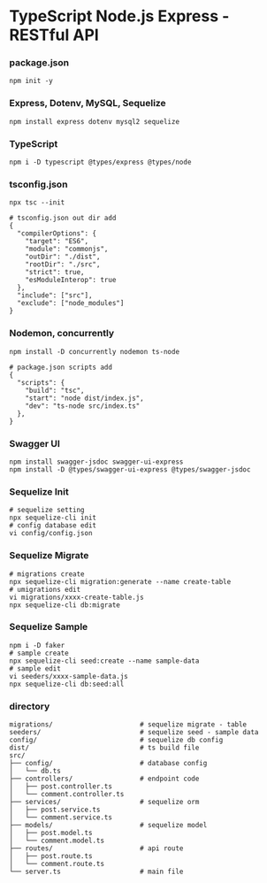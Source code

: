 # TypeScript Node.js Express - RESTful API

### package.json

```
npm init -y
```

### Express, Dotenv, MySQL, Sequelize

```
npm install express dotenv mysql2 sequelize
```

### TypeScript

```
npm i -D typescript @types/express @types/node
```

### tsconfig.json

```
npx tsc --init

# tsconfig.json out dir add
{
  "compilerOptions": {
    "target": "ES6",
    "module": "commonjs",
    "outDir": "./dist",
    "rootDir": "./src",
    "strict": true,
    "esModuleInterop": true
  },
  "include": ["src"],
  "exclude": ["node_modules"]
}
```

### Nodemon, concurrently

```
npm install -D concurrently nodemon ts-node

# package.json scripts add
{
  "scripts": {
    "build": "tsc",
    "start": "node dist/index.js",
    "dev": "ts-node src/index.ts"
  },
}
```

### Swagger UI

```
npm install swagger-jsdoc swagger-ui-express
npm install -D @types/swagger-ui-express @types/swagger-jsdoc
```

### Sequelize Init

```
# sequelize setting
npx sequelize-cli init
# config database edit
vi config/config.json
```

### Sequelize Migrate

```
# migrations create
npx sequelize-cli migration:generate --name create-table
# umigrations edit
vi migrations/xxxx-create-table.js
npx sequelize-cli db:migrate
```

### Sequelize Sample

```
npm i -D faker
# sample create
npx sequelize-cli seed:create --name sample-data
# sample edit
vi seeders/xxxx-sample-data.js
npx sequelize-cli db:seed:all
```

### directory

```
migrations/                      # sequelize migrate - table
seeders/                         # sequelize seed - sample data
config/                          # sequelize db config
dist/                            # ts build file
src/
├── config/                      # database config
│   └── db.ts
├── controllers/                 # endpoint code
│   ├── post.controller.ts
│   └── comment.controller.ts
├── services/                    # sequelize orm
│   ├── post.service.ts
│   └── comment.service.ts
├── models/                      # sequelize model
│   ├── post.model.ts
│   └── comment.model.ts
├── routes/                      # api route
│   ├── post.route.ts
│   └── comment.route.ts
└── server.ts                    # main file
```
